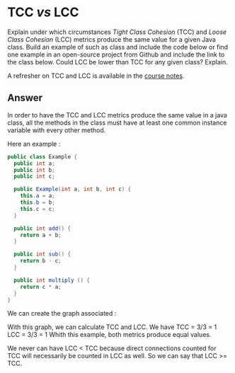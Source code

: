 # TCC *vs* LCC

Explain under which circumstances *Tight Class Cohesion* (TCC) and *Loose Class Cohesion* (LCC) metrics produce the same value for a given Java class. Build an example of such as class and include the code below or find one example in an open-source project from Github and include the link to the class below. Could LCC be lower than TCC for any given class? Explain.

A refresher on TCC and LCC is available in the [course notes](https://oscarlvp.github.io/vandv-classes/#cohesion-graph).

## Answer

In order to have the TCC and LCC metrics produce the same value in a java class, all the methods in the class must have at least one common instance variable with every other method.

Here an example : 


```java
public class Example {
  public int a;
  public int b;
  public int c;

  public Example(int a, int b, int c) {
    this.a = a;
    this.b = b;
    this.c = c;
  }

  public int add() {
    return a + b;
  }

  public int sub() {
    return b - c;
  }

  public int multiply () {
    return c * a;
  }  
}
```
We can create the graph associated :

With this graph, we can calculate TCC and LCC.
We have TCC = 3/3 = 1 LCC = 3/3 = 1
Whith this example, both metrics produce equal values.

We never can have LCC < TCC because direct connections counted for TCC will necessarily be counted in LCC as well.
So we can say that LCC >= TCC.
